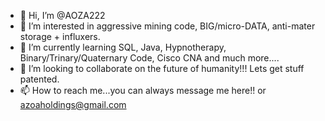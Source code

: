 - 👋 Hi, I’m @AOZA222
- 👀 I’m interested in aggressive mining code, BIG/micro-DATA, anti-mater storage + influxers.
- 🌱 I’m currently learning SQL, Java, Hypnotherapy, Binary/Trinary/Quaternary Code, Cisco CNA and much more....
- 💞️ I’m looking to collaborate on the future of humanity!!! Lets get stuff patented.
- 📫 How to reach me...you can always message me here!! or azoaholdings@gmail.com

<!---
AOZA222/AOZA222 is a ✨ special ✨ repository because its `README.md` (this file) appears on your GitHub profile.
You can click the Preview link to take a look at your changes.
--->

